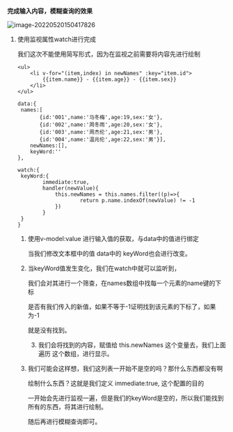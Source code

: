 **完成输入内容，模糊查询的效果**

![image-20220520150417826](C:\Users\Administrator\AppData\Roaming\Typora\typora-user-images\image-20220520150417826.png)

1. 使用监视属性watch进行完成

   我们这次不能使用简写形式，因为在监视之前需要将内容先进行绘制

   ```
   <ul>
       <li v-for="(item,index) in newNames" :key="item.id">
           {{item.name}} - {{item.age}} - {{item.sex}}
       </li>
   </ul>
   
   data:{
   	names:[
          {id:'001',name:'马冬梅',age:19,sex:'女'},
          {id:'002',name:'周冬雨',age:20,sex:'女'},
          {id:'003',name:'周杰伦',age:21,sex:'男'},
          {id:'004',name:'温兆伦',age:22,sex:'男'}],
       newNames:[],
       keyWord:''
   },
   
   watch:{
   	keyWord:{
           immediate:true,
           handler(newValue){
               this.newNames = this.names.filter((p)=>{
                       return p.name.indexOf(newValue) != -1
               })
           }
   	}
   }
   ```

   1. 使用v-model:value 进行输入值的获取，与data中的值进行绑定

      当我们修改文本框中的值 data中的 keyWord也会进行改变。

      

   2. 当keyWord值发生变化，我们在watch中就可以监听到，

      我们会对其进行一个筛查，在names数组中找每一个元素的name键的下标

      是否有我们传入的新值，如果不等于-1证明找到该元素的下标了，如果为-1

      就是没有找到。

   	   3. 我们会将找到的内容，赋值给 this.newNames 这个变量去，我们上面遍历		   这个数组，进行显示。

   4. 我们可能会这样想，我们这列表一开始不是空的吗？那什么东西都没有啊

      绘制什么东西？这就是我们定义 immediate:true, 这个配置的目的

      一开始会先进行监视一遍，但是我们的keyWord是空的，所以我们能找到所有的东西，将其进行绘制。

      随后再进行模糊查询即可。